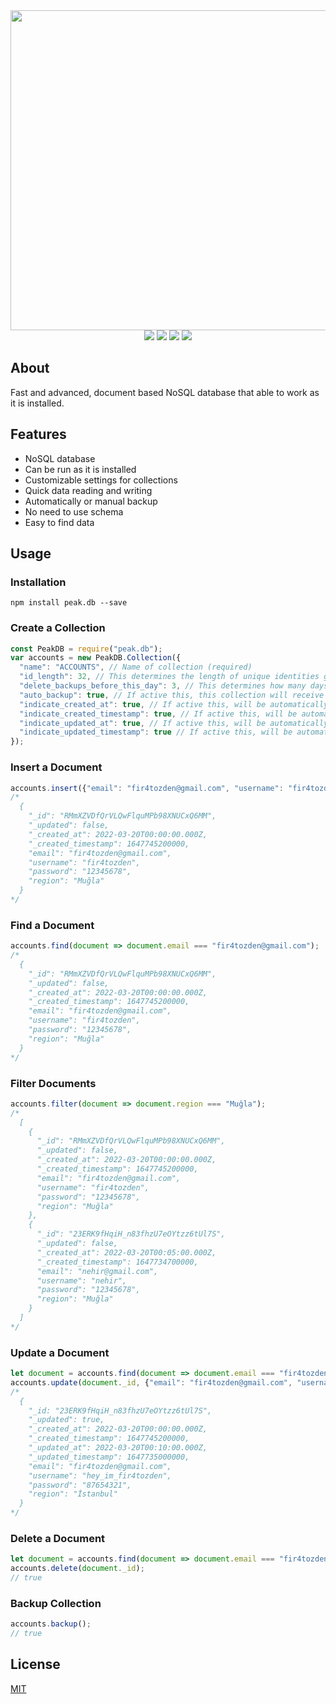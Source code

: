 <div align="center">
  <img src="https://i.ibb.co/mbJC8yX/unknown.png" width="512px"/>
  <br/>
  <img src="https://badgen.net/npm/v/peak.db"/>
  <img src="https://badgen.net/npm/license/peak.db"/>
  <img src="https://badgen.net/npm/node/peak.db"/>
  <img src="https://badgen.net/npm/dt/peak.db"/>
</div>

## About

Fast and advanced, document based NoSQL database that able to work as it is installed.

## Features

  * NoSQL database
  * Can be run as it is installed
  * Customizable settings for collections
  * Quick data reading and writing
  * Automatically or manual backup
  * No need to use schema
  * Easy to find data

## Usage

### Installation
```
npm install peak.db --save
```

### Create a Collection
```js
const PeakDB = require("peak.db");
var accounts = new PeakDB.Collection({
  "name": "ACCOUNTS", // Name of collection (required)
  "id_length": 32, // This determines the length of unique identities given to documents. (no required, default: 32)
  "delete_backups_before_this_day": 3, // This determines how many days of backups will be deleted. (no required, default: 3)
  "auto_backup": true, // If active this, this collection will receive automatic backups. (no required, default: false)
  "indicate_created_at": true, // If active this, will be automatically specified date when documents are created. (no required, default: false)
  "indicate_created_timestamp": true, // If active this, will be automatically specified timestamp when documents are created. (no required, default: false)
  "indicate_updated_at": true, // If active this, will be automatically specified date when documents are updated. (no required, default: false)
  "indicate_updated_timestamp": true // If active this, will be automatically specified timestamp when documents are updated. (no required, default: false)
});
```

### Insert a Document
```js
accounts.insert({"email": "fir4tozden@gmail.com", "username": "fir4tozden", "password": "12345678", "region": "Muğla"});
/*
  {
    "_id": "RMmXZVDfQrVLQwFlquMPb98XNUCxQ6MM",
    "_updated": false,
    "_created_at": 2022-03-20T00:00:00.000Z,
    "_created_timestamp": 1647745200000,
    "email": "fir4tozden@gmail.com",
    "username": "fir4tozden",
    "password": "12345678",
    "region": "Muğla"
  }
*/
```

### Find a Document
```js
accounts.find(document => document.email === "fir4tozden@gmail.com");
/*
  {
    "_id": "RMmXZVDfQrVLQwFlquMPb98XNUCxQ6MM",
    "_updated": false,
    "_created_at": 2022-03-20T00:00:00.000Z,
    "_created_timestamp": 1647745200000,
    "email": "fir4tozden@gmail.com",
    "username": "fir4tozden",
    "password": "12345678",
    "region": "Muğla"
  }
*/
```

### Filter Documents
```js
accounts.filter(document => document.region === "Muğla");
/*
  [
    {
      "_id": "RMmXZVDfQrVLQwFlquMPb98XNUCxQ6MM",
      "_updated": false,
      "_created_at": 2022-03-20T00:00:00.000Z,
      "_created_timestamp": 1647745200000,
      "email": "fir4tozden@gmail.com",
      "username": "fir4tozden",
      "password": "12345678",
      "region": "Muğla"
    },
    {
      "_id": "23ERK9fHqiH_n83fhzU7eOYtzz6tUl7S",
      "_updated": false,
      "_created_at": 2022-03-20T00:05:00.000Z,
      "_created_timestamp": 1647734700000,
      "email": "nehir@gmail.com",
      "username": "nehir",
      "password": "12345678",
      "region": "Muğla"
    }
  ]
*/
```

### Update a Document
```js
let document = accounts.find(document => document.email === "fir4tozden@gmail.com");
accounts.update(document._id, {"email": "fir4tozden@gmail.com", "username": "hey_im_fir4tozden", "password": "87654321", "region": "İstanbul"});
/*
  {
    "_id: "23ERK9fHqiH_n83fhzU7eOYtzz6tUl7S",
    "_updated": true,
    "_created_at": 2022-03-20T00:00:00.000Z,
    "_created_timestamp": 1647745200000,
    "_updated_at": 2022-03-20T00:10:00.000Z,
    "_updated_timestamp": 1647735000000,
    "email": "fir4tozden@gmail.com",
    "username": "hey_im_fir4tozden",
    "password": "87654321",
    "region": "İstanbul"
  }
*/
```

### Delete a Document
```js
let document = accounts.find(document => document.email === "fir4tozden@gmail.com");
accounts.delete(document._id);
// true
```

### Backup Collection
```js
accounts.backup();
// true
```

## License
[MIT](LICENSE.md)
